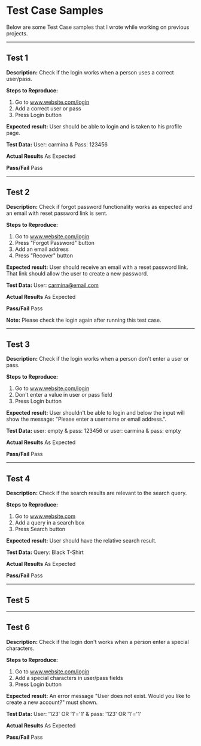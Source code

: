 # Test Case Samples

Below are some Test Case samples that I wrote while working on previous projects.

----------------
## Test 1
**Description:**
Check if the login works when a person uses a correct user/pass.

**Steps to Reproduce:**
1. Go to www.website.com/login
2. Add a correct user or pass
3. Press Login button

**Expected result:**
User should be able to login and is taken to his profile page.

**Test Data:**
User: carmina & Pass: 123456

**Actual Results**
As Expected

**Pass/Fail**
Pass

----------------
## Test 2
**Description:**
Check if forgot password functionality works as expected and an email with reset password link is sent.

**Steps to Reproduce:**
1. Go to www.website.com/login
2. Press "Forgot Password" button
3. Add an email address
4. Press "Recover" button

**Expected result:**
User should receive an email with a reset password link. That link should allow the user to create a new password.

**Test Data:**
User: carmina@email.com

**Actual Results**
As Expected

**Pass/Fail**
Pass

**Note:**
Please check the login again after running this test case.


----------------
## Test 3
**Description:**
Check if the login works when a person don't enter a user or pass.

**Steps to Reproduce:**
1. Go to www.website.com/login
2. Don't enter a value in user or pass field
4. Press Login button

**Expected result:**
User shouldn't be able to login and below the input will show the message: "Please enter a username or email address.". 

**Test Data:**
user: empty & pass: 123456 or user: carmina & pass: empty

**Actual Results**
As Expected

**Pass/Fail**
Pass

-------------------------------

## Test 4
**Description:**
Check if the search results are relevant to the search query.

**Steps to Reproduce:**
1. Go to www.website.com
2. Add a query in a search box
3. Press Search button

**Expected result:**
User should have the relative search result.

**Test Data:**
Query: Black T-Shirt

**Actual Results**
As Expected

**Pass/Fail**
Pass

---------------------------------------

## Test 5


---------------------------------------

## Test 6
**Description:**
Check if the login don't works when a person enter a special characters.

**Steps to Reproduce:**
1. Go to www.website.com/login
2. Add a special characters in user/pass fields
3. Press Login button

**Expected result:**
An error message "User does not exist. Would you like to create a new account?" must shown.

**Test Data:**
User: '123' OR '1'='1' & pass: '123' OR '1'='1'

**Actual Results**
As Expected

**Pass/Fail**
Pass


